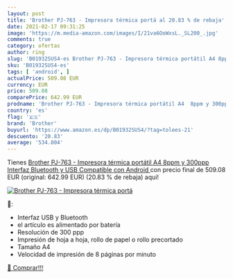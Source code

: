 ```yaml
---
layout: post
title: 'Brother PJ-763 - Impresora térmica portá al 20.83 % de rebaja'
date: 2021-02-17 09:31:25
image: 'https://m.media-amazon.com/images/I/21va6OoWxsL._SL200_.jpg'
comments: true
category: ofertas
author: ring
slug: 'B01932SUS4-es Brother PJ-763 - Impresora térmica portátil A4 8ppm y...'
sku: 'B01932SUS4-es'
tags: [ 'android', ]
actualPrice: 509.08 EUR
currency: EUR
price: 509.08
comparePrice: 642.99 EUR
prodname: 'Brother PJ-763 - Impresora térmica portátil A4  8ppm y 300ppp  Interfaz Bluetooth y USB  Compatible con Android '
country: 'es'
flag: '🇪🇸'
brand: 'Brother'
buyurl: 'https://www.amazon.es/dp/B01932SUS4/?tag=tolees-21'
descuento: '20.83'
average: '534.804'
---
```


Tienes [Brother PJ-763 - Impresora térmica portátil A4  8ppm y 300ppp  Interfaz Bluetooth y USB  Compatible con Android ](https://www.amazon.es/dp/B01932SUS4/?tag=tolees-21) con precio final de  509.08 EUR (original: 642.99 EUR) (20.83 %  de rebaja) aqui!

[![Brother PJ-763 - Impresora térmica portá](https://m.media-amazon.com/images/I/21va6OoWxsL._SL200_.jpg)](https://www.amazon.es/dp/B01932SUS4/?tag=tolees-21)

🔎:

- Interfaz USB y Bluetooth
- el artículo es alimentado por batería
- Resolución de 300 ppp
- Impresión de hoja a hoja, rollo de papel o rollo precortado
- Tamaño A4
- Velocidad de impresión de 8 páginas por minuto

[🛒 Comprar!!!](https://www.amazon.es/dp/B01932SUS4/?tag=tolees-21)

